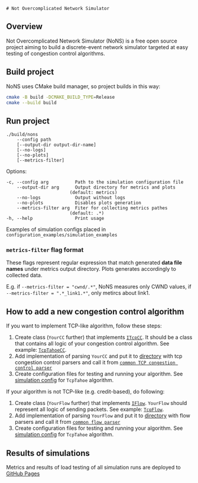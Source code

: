     # Not Overcomplicated Network Simulator

## Overview
Not Overcomplicated Network Simulator (NoNS) is a free open source project aiming to build a discrete-event network simulator targeted at easy testing of congestion control algorithms.

## Build project
NoNS uses CMake build manager, so project builds in this way:

```bash
cmake -B build -DCMAKE_BUILD_TYPE=Release
cmake --build build
```

## Run project

```
./build/nons
    --config path
    [--output-dir output-dir-name]
    [--no-logs]
    [--no-plots]
    [--metrics-filter]
```

Options:

```
-c, --config arg          Path to the simulation configuration file
    --output-dir arg      Output directory for metrics and plots
                        (default: metrics)
    --no-logs             Output without logs
    --no-plots            Disables plots generation
    --metrics-filter arg  Fiter for collecting metrics pathes
                        (default: .*)
-h, --help                Print usage
```

Examples of simulation configs placed in `configuration_examples/simulation_examples`

### `metrics-filter` flag format

These flags represent regular expression that match generated **data file names** under metrics output directory. Plots generates accordingly to collected data.

E.g. if `--metrics-filter = "cwnd/.*"`, NoNS measures only CWND values, if `--metrics-filter = ".*_link1.*"`, only metircs about link1.

## How to add a new congestion control algorithm

If you want to implement TCP-like algorithm, follow these steps:

1. Create class (`YourCC` further) that implements [`ITcpCC`](source/connection/flow/tcp/cc/i_tcp_cc.hpp). It should be a class that contains all logic of your congestion control algorithm. See example: [`TcpTahoeCC`](source/connection/flow/tcp/cc/tahoe/tcp_tahoe_cc.cpp).
2. Add implementation of parsing `YourCC` and put it to [directory](source/parser/simulation/connection/flow/tcp/cc/) with tcp congestion control parsers and call it from [`common TCP congestion control parser`](source/parser/simulation/connection/flow/tcp/tcp_flow_parser.cpp)
3. Create configuration files for testing and running your algorithm. See [simulation config](configuration_examples/simulation_examples/tcp_simulation.yml) for `TcpTahoe` algorithm. 

If your algorithm is not TCP-like (e.g. credit-based), do following:
1. Create class (`YourFlow` further) that implements [`IFlow`](source/connection/flow/i_flow.hpp). `YourFlow` should represent all logic of sending packets. See example: [`TcpFlow`](source/connection/flow/tcp/tcp_flow.hpp).
2. Add implementation of parsing `YourFlow` and put it to [directory](source/parser/simulation/connection/flow/) with flow parsers and call it from [`common flow parser`](source/parser/simulation/connection/flow/flow_parser.cpp)
3. Create configuration files for testing and running your algorithm. See [simulation config](configuration_examples/simulation_examples/tcp_simulation.yml) for `TcpTahoe` algorithm. 

## Results of simulations

Metrics and results of load testing of all simulation runs are deployed to [GitHub Pages](https://cloud-storage-team.github.io/algnet)
